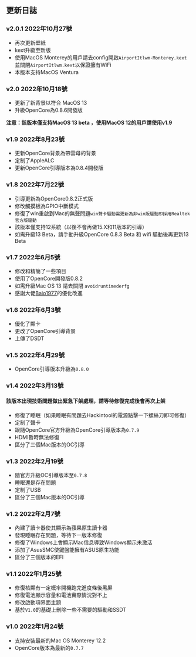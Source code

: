 ## 更新日誌

### v2.0.1 2022年10月27號
- 再次更新壁紙
- kext升級至新版
- 使用MacOS Monterey的用戶請去config開啟`AirportItlwm-Monterey.kext`並關閉`AirportItlwm.kext`以保證擁有WiFi
- 本版本支持MacOS Ventura

### v2.0 2022年10月18號
- 更新了新背景以符合 MacOS 13
- 升級OpenCore為0.8.6開發版

**注意：該版本僅支持MacOS 13 beta ，使用MacOS 12的用戶請使用v1.9**

### v1.9 2022年8月23號
- 更新OpenCore背景為帶雲母的背景
- 定制了AppleALC
- 更新OpenCore引導版本為0.8.4開發版

### v1.8 2022年7月22號
- 引導更新為OpenCore0.8.2正式版
- 修改觸摸板為GPIO中斷模式
- 修復了win重啟到Mac的無聲問題`win聲卡驅動需更新為非win版驅動即採用Realtek官方版驅動`
- 該版本僅支持12系統（以後不會再做15.X和11版本的引導）
- 如需升級13 Beta，請手動升級OpenCore 0.8.3 Beta  和 wifi 驅動後再更新13 Beta

### v1.7 2022年6月5號
- 修改和精簡了一些項目
- 使用了OpenCore開發版0.8.2
- 如需升級Mac OS 13 請去關閉 `avoidruntimederfg`
- 感謝大佬[Baio1977](https://github.com/Baio1977)的優化改進

### v1.6 2022年6月3號
- 優化了顯卡
- 更改了OpenCore引導背景
- 上傳了DSDT

### v1.5 2022年4月29號
- OpenCore引導版本升級為`0.8.0`


### v1.4 2022年3月13號
#### 該版本出現技術問題做出緊急下架處理，請等待修復完成後會再次上架
- 修復了睡眠（如果睡眠有問題去Hackintool的電源點擊一下螺絲刀即可修復）
- 定制了聲卡
- 跟隨OpenCore官方升級為OpenCore引導版本為`0.7.9`
- HDMI暫時無法修復
- 區分了三個Mac版本的OC引導

### v1.3 2022年2月19號
- 隨官方升級OC引導版本至`0.7.8`
- 睡眠還是存在問題
- 定制了USB
- 區分了三個Mac版本的OC引導

### v1.2 2022年2月7號
- 內建了讀卡器使其顯示為蘋果原生讀卡器
- 發現睡眠存在問題，等待下一版本修復
- 修復了Windows上會顯示Mac信息導致Windows顯示未激活
- 添加了AsusSMC使鍵盤能擁有ASUS原生功能
- 區分了三個版本的EFI

### v1.1 2022年1月25號
- 修復核顯有一定概率開機跑完進度條後黑屏
- 修復電池顯示容量和電池實際情況對不上
- 修改啟動項界面主題
- 基於`V1.0`的基礎上刪除一些不需要的驅動和SSDT

### v1.0 2022年1月24號
- 支持安裝最新的Mac OS Monterey 12.2
- OpenCore版本為最新的`0.7.7`
